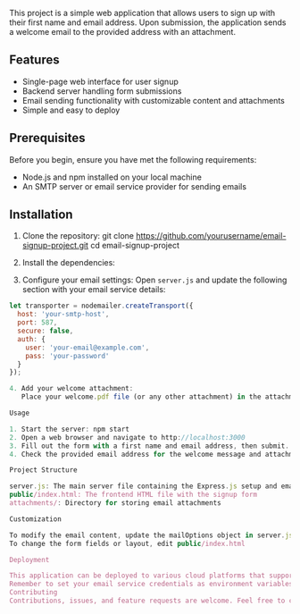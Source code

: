 This project is a simple web application that allows users to sign up with their first name and email address. Upon submission, the application sends a welcome email to the provided address with an attachment.

## Features

- Single-page web interface for user signup
- Backend server handling form submissions
- Email sending functionality with customizable content and attachments
- Simple and easy to deploy

## Prerequisites

Before you begin, ensure you have met the following requirements:

- Node.js and npm installed on your local machine
- An SMTP server or email service provider for sending emails

## Installation

1. Clone the repository:
git clone https://github.com/yourusername/email-signup-project.git
cd email-signup-project

2. Install the dependencies:

3. Configure your email settings:
Open `server.js` and update the following section with your email service details:
```javascript
let transporter = nodemailer.createTransport({
  host: 'your-smtp-host',
  port: 587,
  secure: false,
  auth: {
    user: 'your-email@example.com',
    pass: 'your-password'
  }
});

4. Add your welcome attachment:
   Place your welcome.pdf file (or any other attachment) in the attachments directory.

Usage

1. Start the server: npm start
2. Open a web browser and navigate to http://localhost:3000
3. Fill out the form with a first name and email address, then submit.
4. Check the provided email address for the welcome message and attachment.

Project Structure

server.js: The main server file containing the Express.js setup and email sending logic
public/index.html: The frontend HTML file with the signup form
attachments/: Directory for storing email attachments

Customization

To modify the email content, update the mailOptions object in server.js
To change the form fields or layout, edit public/index.html

Deployment

This application can be deployed to various cloud platforms that support Node.js applications, such as Heroku, DigitalOcean, or AWS Elastic Beanstalk.
Remember to set your email service credentials as environment variables when deploying to production.
Contributing
Contributions, issues, and feature requests are welcome. Feel free to check issues page if you want to contribute.
